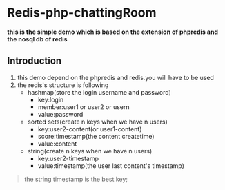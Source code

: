 # Redis-php-chattingRoom

**this is the simple demo which is based on the extension of phpredis and the nosql db of redis**

## Introduction
1. this demo depend on the phpredis and redis.you will have to be used
2. the redis's structure is following
	* hashmap(store the login username and password)
		- key:login
		- member:user1 or user2 or usern
		- value:password
	* sorted sets(create n keys when we have n users)
		- key:user2-content(or user1-content)
		- score:timestamp(the content createtime)
		- value:content
	* string(create n keys when we have n users)
		- key:user2-timestamp
		- value:timestamp(the user last content's timestamp)
> the string timestamp is the best key;